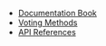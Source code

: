 * [Documentation Book](https://www.condorcet.io)
* [Voting Methods](/Docs/VotingMethods.md)
* [API References](ApiReferences/)